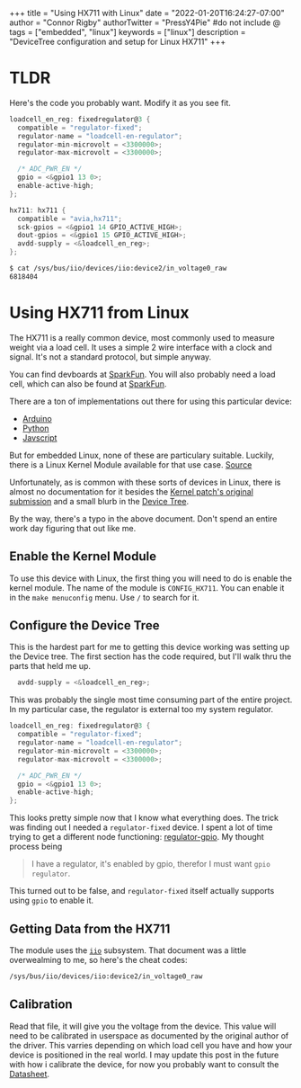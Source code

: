 +++
title = "Using HX711 with Linux"
date = "2022-01-20T16:24:27-07:00"
author = "Connor Rigby"
authorTwitter = "PressY4Pie" #do not include @
tags = ["embedded", "linux"]
keywords = ["linux"]
description = "DeviceTree configuration and setup for Linux HX711"
+++

# TLDR

Here's the code you probably want. Modify it as you see fit.

```c
loadcell_en_reg: fixedregulator@3 {
  compatible = "regulator-fixed";
  regulator-name = "loadcell-en-regulator";
  regulator-min-microvolt = <3300000>;
  regulator-max-microvolt = <3300000>;

  /* ADC_PWR_EN */
  gpio = <&gpio1 13 0>;
  enable-active-high;
};

hx711: hx711 {
  compatible = "avia,hx711";
  sck-gpios = <&gpio1 14 GPIO_ACTIVE_HIGH>;
  dout-gpios = <&gpio1 15 GPIO_ACTIVE_HIGH>;
  avdd-supply = <&loadcell_en_reg>;
};
```

```bash
$ cat /sys/bus/iio/devices/iio:device2/in_voltage0_raw
6818404
```

# Using HX711 from Linux

The HX711 is a really common device, most commonly used to
measure weight via a load cell. It uses a simple 2 wire interface
with a clock and signal. It's not a standard protocol, but simple
anyway.

You can find devboards at [SparkFun](https://www.sparkfun.com/products/13879).
You will also probably need a load cell, which can also be found
at [SparkFun](https://www.sparkfun.com/products/13329).

There are a ton of implementations out there for using this particular
device:

* [Arduino](https://www.arduino.cc/reference/en/libraries/hx711-arduino-library/)
* [Python](https://github.com/tatobari/hx711py)
* [Javscript](https://www.npmjs.com/package/hx711)

But for embedded Linux, none of these are particulary suitable.
Luckily, there is a Linux Kernel Module available for that use
case. [Source](https://github.com/torvalds/linux/blob/master/drivers/iio/adc/hx711.c)

Unfortunately, as is common with these sorts of devices in Linux, there is almost
no documentation for it besides the
[Kernel patch's original submission](https://lore.kernel.org/lkml/20170105175156.GA12221@andreas/)
and a small blurb in the [Device Tree](https://elixir.bootlin.com/linux/v5.1-rc5/source/Documentation/devicetree/bindings/iio/adc/avia-hx711.txt).

By the way, there's a typo in the above document. Don't spend an entire work day
figuring that out like me.

## Enable the Kernel Module

To use this device with Linux, the first thing you will need to do is enable the
kernel module. The name of the module is `CONFIG_HX711`. You can enable it
in the `make menuconfig` menu. Use `/` to search for it.

## Configure the Device Tree

This is the hardest part for me to getting this device working was setting up the
Device tree. The first section has the code required, but I'll walk thru the parts
that held me up.

```c
  avdd-supply = <&loadcell_en_reg>;
```

This was probably the single most time consuming part of the entire project. In my particular
case, the regulator is external too my system regulator.

```c
loadcell_en_reg: fixedregulator@3 {
  compatible = "regulator-fixed";
  regulator-name = "loadcell-en-regulator";
  regulator-min-microvolt = <3300000>;
  regulator-max-microvolt = <3300000>;

  /* ADC_PWR_EN */
  gpio = <&gpio1 13 0>;
  enable-active-high;
};
```

This looks pretty simple now that I know what everything does. The trick was finding out
I needed a `regulator-fixed` device. I spent a lot of time trying to get a different node
functioning: [regulator-gpio](https://www.kernel.org/doc/Documentation/devicetree/bindings/regulator/gpio-regulator.txt).
My thought process being

> I have a regulator, it's enabled by gpio, therefor I must want `gpio regulator`.

This turned out to be false, and `regulator-fixed` itself actually supports using
`gpio` to enable it.

## Getting Data from the HX711

The module uses the [`iio`](https://www.kernel.org/doc/html/v5.4/driver-api/iio/index.html)
subsystem. That document was a little overwealming to me, so here's the cheat codes:

```bash
/sys/bus/iio/devices/iio:device2/in_voltage0_raw
```

## Calibration

Read that file, it will give you the voltage from the device. This value will need
to be calibrated in userspace as documented by the original author of the driver.
This varries depending on which load cell you have and how your device is positioned in
the real world. I may update this post in the future with how i calibrate the device, for
now you probably want to consult the [Datasheet](https://cdn.sparkfun.com/assets/learn_tutorials/5/4/6/hx711F_EN.pdf).

